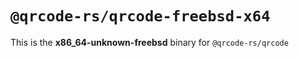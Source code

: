 # `@qrcode-rs/qrcode-freebsd-x64`

This is the **x86_64-unknown-freebsd** binary for `@qrcode-rs/qrcode`
